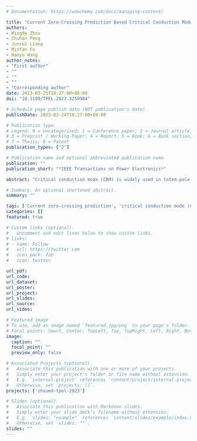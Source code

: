 ```yaml
---
# Documentation: https://wowchemy.com/docs/managing-content/

title: "Current Zero-Crossing Prediction Based Critical Conduction Mode Control of Totem-Pole PFC Rectifiers"
authors: 
- Mingde Zhou
- Chuhan Peng
- Junrui Liang
- Minfan Fu
- Haoyu Wang
author_notes:
- "First author"
- ""
- ""
- ""
- "Corresponding author"
date: 2023-03-25T18:27:00+08:00
doi: "10.1109/TPEL.2023.3259984"

# Schedule page publish date (NOT publication's date).
publishDate: 2023-03-24T18:27:00+08:00

# Publication type.
# Legend: 0 = Uncategorized; 1 = Conference paper; 2 = Journal article;
# 3 = Preprint / Working Paper; 4 = Report; 5 = Book; 6 = Book section;
# 7 = Thesis; 8 = Patent
publication_types: ["2"]

# Publication name and optional abbreviated publication name.
publication: ""
publication_short: "*IEEE Transactions on Power Electronics*"

abstract: "Critical conduction mode (CRM) is widely used in totem-pole Boost power factor correction converters due to its compatibility with soft-switching and high switching frequency. Conventionally, a current sensor or zero-current detector is required to realize CRM operation. The system performances highly rely on the behaviors of peripheral circuits. Additional power loss and delay are also introduced. Moreover, the inductor current contains obvious differential mode noise, which brings interferences to the sensing signals. To address this issue, a novel CRM realization method is proposed. It utilizes an inductor current estimator model to estimate the averaged current and to predict the current zero-crossings. The noisy sensing signal is replaced by estimated values. Therefore, the zero-current detection circuit is removed, which simplifies the peripheral circuit design. Valley-switching and zero-voltage switching can also be achieved. Operation principles, digital implementation, and error suppression of the proposed control are analyzed. The proposed concepts are validated on a 550 W, 150kHz−1.6MHz, GaN-based prototype. Experimental results record 98.96% peak efficiency with a 0.9972 power factor."

# Summary. An optional shortened abstract.
summary: ""

tags: ['Current zero-crossing prediction', 'critical conduction mode (CRM)', 'power factor correction (PFC)', 'totem-pole']
categories: []
featured: true

# Custom links (optional).
#   Uncomment and edit lines below to show custom links.
# links:
# - name: Follow
#   url: https://twitter.com
#   icon_pack: fab
#   icon: twitter

url_pdf:
url_code:
url_dataset:
url_poster:
url_project:
url_slides:
url_source:
url_video:

# Featured image
# To use, add an image named `featured.jpg/png` to your page's folder. 
# Focal points: Smart, Center, TopLeft, Top, TopRight, Left, Right, BottomLeft, Bottom, BottomRight.
image:
  caption: ""
  focal_point: ""
  preview_only: false

# Associated Projects (optional).
#   Associate this publication with one or more of your projects.
#   Simply enter your project's folder or file name without extension.
#   E.g. `internal-project` references `content/project/internal-project/index.md`.
#   Otherwise, set `projects: []`.
projects: ['zhoumd-tpel-2023']

# Slides (optional).
#   Associate this publication with Markdown slides.
#   Simply enter your slide deck's filename without extension.
#   E.g. `slides: "example"` references `content/slides/example/index.md`.
#   Otherwise, set `slides: ""`.
slides: ""
---
```

